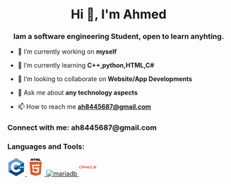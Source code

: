 <h1 align="center">Hi 👋, I'm Ahmed</h1>
<h3 align="center">Iam a software engineering Student, open to learn anyhting. </h3>

- 🔭 I’m currently working on **myself**

- 🌱 I’m currently learning **C++,python,HTML,C#**

- 👯 I’m looking to collaborate on **Website/App Developments**

- 💬 Ask me about **any technology aspects**

- 📫 How to reach me **ah8445687@gmail.com**

<h3 align="left">Connect with me: ah8445687@gmail.com </h3>
<p align="left">
</p>

<h3 align="left">Languages and Tools:</h3>
<p align="left"> <a href="https://www.w3schools.com/cpp/" target="_blank" rel="noreferrer"> <img src="https://raw.githubusercontent.com/devicons/devicon/master/icons/cplusplus/cplusplus-original.svg" alt="cplusplus" width="40" height="40"/> </a> <a href="https://www.w3.org/html/" target="_blank" rel="noreferrer"> <img src="https://raw.githubusercontent.com/devicons/devicon/master/icons/html5/html5-original-wordmark.svg" alt="html5" width="40" height="40"/> </a> <a href="https://mariadb.org/" target="_blank" rel="noreferrer"> <img src="https://www.vectorlogo.zone/logos/mariadb/mariadb-icon.svg" alt="mariadb" width="40" height="40"/> </a> <a href="https://www.oracle.com/" target="_blank" rel="noreferrer"> <img src="https://raw.githubusercontent.com/devicons/devicon/master/icons/oracle/oracle-original.svg" alt="oracle" width="40" height="40"/> </a> </p>

